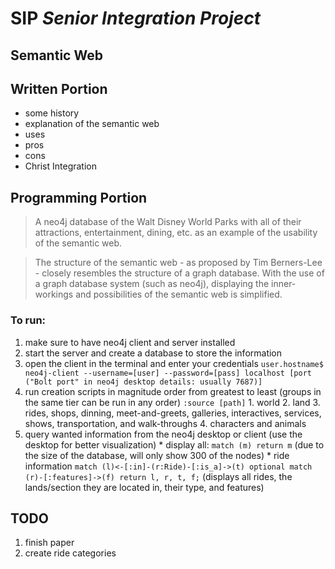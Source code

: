 # __SIP__ _Senior Integration Project_
## __Semantic Web__
## Written Portion
  * some history
  * explanation of the semantic web
  * uses
  * pros
  * cons
  * Christ Integration

## Programming Portion
  > A neo4j database of the Walt Disney World Parks with all of their attractions, entertainment, dining, etc. as an example of the usability of the semantic web.

  > The structure of the semantic web - as proposed by Tim Berners-Lee - closely resembles the structure of a graph database. With the use of a graph database system (such as neo4j), displaying the inner-workings and possibilities of the semantic web is simplified.

### To run:
  1. make sure to have neo4j client and server installed
  2. start the server and create a database to store the information
  3. open the client in the terminal and enter your credentials
  `user.hostname$ neo4j-client --username=[user] --password=[pass] localhost [port ("Bolt port" in neo4j desktop details: usually 7687)]`
  4. run creation scripts in magnitude order from greatest to least (groups in the same tier can be run in any order) `:source [path]`
    1. world
    2. land
    3. rides, shops, dinning, meet-and-greets, galleries, interactives, services, shows, transportation, and walk-throughs
    4. characters and animals
  5. query wanted information from the neo4j desktop or client (use the desktop for better visualization)
    * display all: `match (m) return m` (due to the size of the database, will only show 300 of the nodes)
    * ride information `match (l)<-[:in]-(r:Ride)-[:is_a]->(t) optional match (r)-[:features]->(f) return l, r, t, f;` (displays all rides, the lands/section they are located in, their type, and features)

## TODO
  1. finish paper
  1. create ride categories
